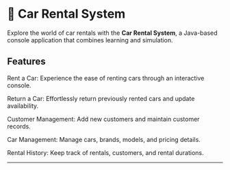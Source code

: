 # 🚗 Car Rental System

Explore the world of car rentals with the **Car Rental System**, a Java-based console application that combines learning and simulation. 

## Features

 Rent a Car: Experience the ease of renting cars through an interactive console.

 Return a Car: Effortlessly return previously rented cars and update availability.

 Customer Management: Add new customers and maintain customer records.

 Car Management: Manage cars, brands, models, and pricing details.

 Rental History: Keep track of rentals, customers, and rental durations.


---


